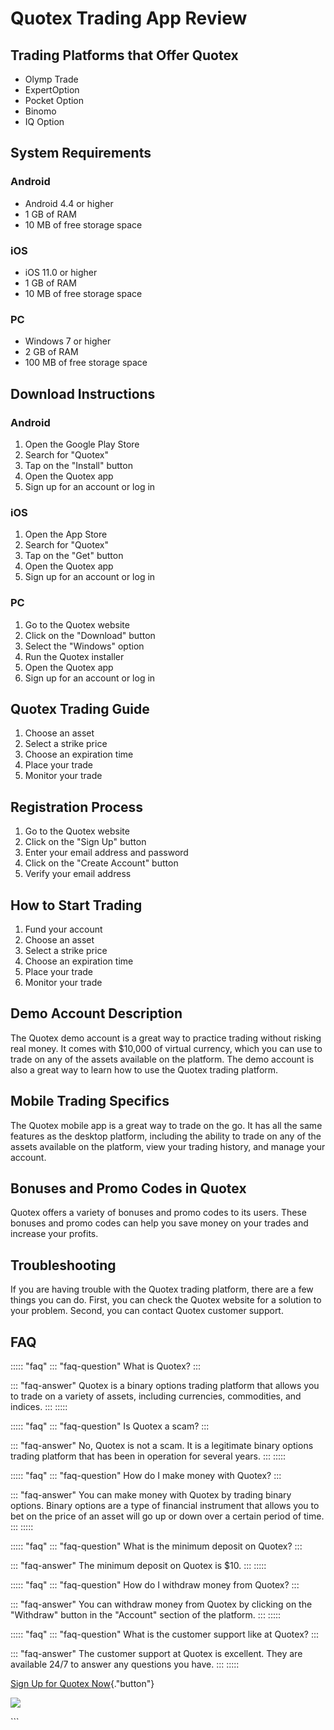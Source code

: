 # Quotex Trading App Review

## Trading Platforms that Offer Quotex

-   Olymp Trade
-   ExpertOption
-   Pocket Option
-   Binomo
-   IQ Option

## System Requirements

### Android

-   Android 4.4 or higher
-   1 GB of RAM
-   10 MB of free storage space

### iOS

-   iOS 11.0 or higher
-   1 GB of RAM
-   10 MB of free storage space

### PC

-   Windows 7 or higher
-   2 GB of RAM
-   100 MB of free storage space

## Download Instructions

### Android

1.  Open the Google Play Store
2.  Search for "Quotex"
3.  Tap on the "Install" button
4.  Open the Quotex app
5.  Sign up for an account or log in

### iOS

1.  Open the App Store
2.  Search for "Quotex"
3.  Tap on the "Get" button
4.  Open the Quotex app
5.  Sign up for an account or log in

### PC

1.  Go to the Quotex website
2.  Click on the "Download" button
3.  Select the "Windows" option
4.  Run the Quotex installer
5.  Open the Quotex app
6.  Sign up for an account or log in

## Quotex Trading Guide

1.  Choose an asset
2.  Select a strike price
3.  Choose an expiration time
4.  Place your trade
5.  Monitor your trade

## Registration Process

1.  Go to the Quotex website
2.  Click on the "Sign Up" button
3.  Enter your email address and password
4.  Click on the "Create Account" button
5.  Verify your email address

## How to Start Trading

1.  Fund your account
2.  Choose an asset
3.  Select a strike price
4.  Choose an expiration time
5.  Place your trade
6.  Monitor your trade

## Demo Account Description

The Quotex demo account is a great way to practice trading without
risking real money. It comes with \$10,000 of virtual currency, which
you can use to trade on any of the assets available on the platform. The
demo account is also a great way to learn how to use the Quotex trading
platform.

## Mobile Trading Specifics

The Quotex mobile app is a great way to trade on the go. It has all the
same features as the desktop platform, including the ability to trade on
any of the assets available on the platform, view your trading history,
and manage your account.

## Bonuses and Promo Codes in Quotex

Quotex offers a variety of bonuses and promo codes to its users. These
bonuses and promo codes can help you save money on your trades and
increase your profits.

## Troubleshooting

If you are having trouble with the Quotex trading platform, there are a
few things you can do. First, you can check the Quotex website for a
solution to your problem. Second, you can contact Quotex customer
support.

## FAQ

::::: \"faq\"
::: \"faq-question\"
What is Quotex?
:::

::: \"faq-answer\"
Quotex is a binary options trading platform that allows you to trade on
a variety of assets, including currencies, commodities, and indices.
:::
:::::

::::: \"faq\"
::: \"faq-question\"
Is Quotex a scam?
:::

::: \"faq-answer\"
No, Quotex is not a scam. It is a legitimate binary options trading
platform that has been in operation for several years.
:::
:::::

::::: \"faq\"
::: \"faq-question\"
How do I make money with Quotex?
:::

::: \"faq-answer\"
You can make money with Quotex by trading binary options. Binary options
are a type of financial instrument that allows you to bet on the price
of an asset will go up or down over a certain period of time.
:::
:::::

::::: \"faq\"
::: \"faq-question\"
What is the minimum deposit on Quotex?
:::

::: \"faq-answer\"
The minimum deposit on Quotex is \$10.
:::
:::::

::::: \"faq\"
::: \"faq-question\"
How do I withdraw money from Quotex?
:::

::: \"faq-answer\"
You can withdraw money from Quotex by clicking on the "Withdraw"
button in the "Account" section of the platform.
:::
:::::

::::: \"faq\"
::: \"faq-question\"
What is the customer support like at Quotex?
:::

::: \"faq-answer\"
The customer support at Quotex is excellent. They are available 24/7 to
answer any questions you have.
:::
:::::

[Sign Up for Quotex
Now](\%22https://traff.sbs/quotexonelink\%22){."button"}

[![](https://static.quotex.io/files/1_en/300_250.jpg)](https://traff.sbs/brokerqxsignupf)

\`\`\`

